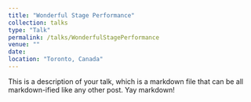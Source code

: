 ```yaml
---
title: "Wonderful Stage Performance"
collection: talks
type: "Talk"
permalink: /talks/WonderfulStagePerformance
venue: ""
date: 
location: "Toronto, Canada"
---
```


This is a description of your talk, which is a markdown file that can be all markdown-ified like any other post. Yay markdown!
